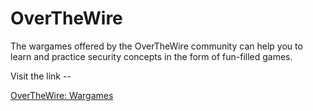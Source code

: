 # OverTheWire

The wargames offered by the OverTheWire community can help you to learn and practice security concepts in the form of fun-filled games.


Visit the link --

[OverTheWire: Wargames](https://overthewire.org)
